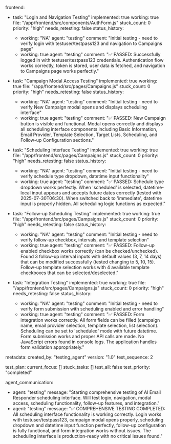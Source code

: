 frontend:
  - task: "Login and Navigation Testing"
    implemented: true
    working: true
    file: "/app/frontend/src/components/AuthForm.js"
    stuck_count: 0
    priority: "high"
    needs_retesting: false
    status_history:
      - working: "NA"
        agent: "testing"
        comment: "Initial testing - need to verify login with testuser/testpass123 and navigation to Campaigns page"
      - working: true
        agent: "testing"
        comment: "✅ PASSED: Successfully logged in with testuser/testpass123 credentials. Authentication flow works correctly, token is stored, user data is fetched, and navigation to Campaigns page works perfectly."

  - task: "Campaign Modal Access Testing"
    implemented: true
    working: true
    file: "/app/frontend/src/pages/Campaigns.js"
    stuck_count: 0
    priority: "high"
    needs_retesting: false
    status_history:
      - working: "NA"
        agent: "testing"
        comment: "Initial testing - need to verify New Campaign modal opens and displays scheduling interface"
      - working: true
        agent: "testing"
        comment: "✅ PASSED: New Campaign button is visible and functional. Modal opens correctly and displays all scheduling interface components including Basic Information, Email Provider, Template Selection, Target Lists, Scheduling, and Follow-up Configuration sections."

  - task: "Scheduling Interface Testing"
    implemented: true
    working: true
    file: "/app/frontend/src/pages/Campaigns.js"
    stuck_count: 0
    priority: "high"
    needs_retesting: false
    status_history:
      - working: "NA"
        agent: "testing"
        comment: "Initial testing - need to verify schedule type dropdown, datetime input functionality"
      - working: true
        agent: "testing"
        comment: "✅ PASSED: Schedule type dropdown works perfectly. When 'scheduled' is selected, datetime-local input appears and accepts future dates correctly (tested with 2025-07-30T06:30). When switched back to 'immediate', datetime input is properly hidden. All scheduling logic functions as expected."

  - task: "Follow-up Scheduling Testing"
    implemented: true
    working: true
    file: "/app/frontend/src/pages/Campaigns.js"
    stuck_count: 0
    priority: "high"
    needs_retesting: false
    status_history:
      - working: "NA"
        agent: "testing"
        comment: "Initial testing - need to verify follow-up checkbox, intervals, and template selection"
      - working: true
        agent: "testing"
        comment: "✅ PASSED: Follow-up enabled checkbox works correctly (can be checked/unchecked). Found 3 follow-up interval inputs with default values (3, 7, 14 days) that can be modified successfully (tested changing to 5, 10, 15). Follow-up template selection works with 4 available template checkboxes that can be selected/deselected."

  - task: "Integration Testing"
    implemented: true
    working: true
    file: "/app/frontend/src/pages/Campaigns.js"
    stuck_count: 0
    priority: "high"
    needs_retesting: false
    status_history:
      - working: "NA"
        agent: "testing"
        comment: "Initial testing - need to verify form submission with scheduling enabled and error handling"
      - working: true
        agent: "testing"
        comment: "✅ PASSED: Form integration works correctly. All form fields can be filled (campaign name, email provider selection, template selection, list selection). Scheduling can be set to 'scheduled' mode with future datetime. Form submission works and proper API calls are made. No JavaScript errors found in console logs. The application handles form validation appropriately."

metadata:
  created_by: "testing_agent"
  version: "1.0"
  test_sequence: 2

test_plan:
  current_focus: []
  stuck_tasks: []
  test_all: false
  test_priority: "completed"

agent_communication:
  - agent: "testing"
    message: "Starting comprehensive testing of AI Email Responder scheduling interface. Will test login, navigation, modal access, scheduling functionality, follow-up features, and integration."
  - agent: "testing"
    message: "✅ COMPREHENSIVE TESTING COMPLETED: All scheduling interface functionality is working correctly. Login works with testuser/testpass123, campaign modal opens properly, scheduling dropdown and datetime input function perfectly, follow-up configuration is fully functional, and form integration works without issues. The scheduling interface is production-ready with no critical issues found."
